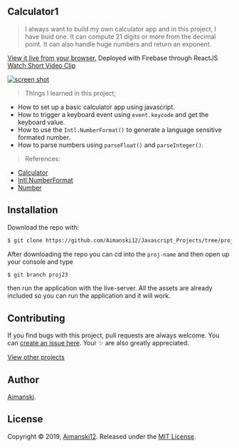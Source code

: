 ## Calculator1

> I always want to build my own calculator app and in this project, I have buid one. It can compute 21 digits or more from the decimal point. It can also handle huge numbers and return an exponent. 

[View it live from your browser.](http://bit.ly/aimanski-js23-calculator) Deployed with Firebase through ReactJS<br>
[Watch Short Video Clip](https://youtu.be/gOpke_Eoiac) <br>

<div float="left">
  <a href="https://youtu.be/gOpke_Eoiac">
    <img src="https://github.com/Aimanski12/proj-resource/blob/master/libs/proj-js23-calculator.gif" alt="screen shot">
  </a>
</div>

> Things I learned in this project;
  * How to set up a basic calculator app using javascript.
  * How to trigger a keyboard event using `event.keycode` and get the keyboard value.
  * How to use the `Intl.NumberFormat()` to generate a language sensitive formated number.
  * How to parse numbers using `parseFloat()` and `parseInteger()`.

  > References:
  * [Calculator](https://en.wikipedia.org/wiki/Calculator)
  * [Intl.NumberFormat](https://developer.mozilla.org/en-US/docs/Web/JavaScript/Reference/Global_Objects/NumberFormat)
  * [Number](https://developer.mozilla.org/en-US/docs/Web/JavaScript/Reference/Global_Objects/Number)


## Installation

Download the repo with:

```bash
$ git clone https://github.com/Aimanski12/Javascript_Projects/tree/proj23 proj-name
```

After downloading the repo you can cd into the `proj-name` and then open up your console and type 

```bash
$ git branch proj23
```

then run the application with the live-server. All the assets are already included so you can run the application and it will work. 

## Contributing

If you find bugs with this project, pull requests are always welcome. You can [create an issue here](https://github.com/Aimanski12/Javascript_Projects/issues/new).
Your :sparkles: are also greatly appreciated.

[View other projects](http://bit.ly/aiman-javascript-projects)

## Author

[Aimanski](http://bit.ly/aiman-profile-github).

## License 

Copyright © 2019, [Aimanski12](http://bit.ly/aiman-profile-github).
Released under the [MIT License](LICENSE).

